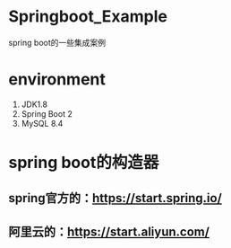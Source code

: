 # Springboot_Example
spring boot的一些集成案例
# environment
1. JDK1.8
2. Spring Boot 2
3. MySQL 8.4
# spring boot的构造器
## spring官方的：https://start.spring.io/
## 阿里云的：https://start.aliyun.com/
